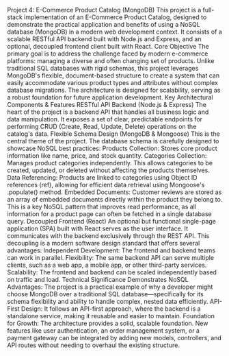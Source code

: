  Project 4: E-Commerce Product Catalog (MongoDB)
This project is a full-stack implementation of an E-Commerce Product Catalog, designed to demonstrate the practical application and benefits of using a NoSQL database (MongoDB) in a modern web development context. It consists of a scalable RESTful API backend built with Node.js and Express, and an optional, decoupled frontend client built with React.
Core Objective
The primary goal is to address the challenge faced by modern e-commerce platforms: managing a diverse and often changing set of products. Unlike traditional SQL databases with rigid schemas, this project leverages MongoDB's flexible, document-based structure to create a system that can easily accommodate various product types and attributes without complex database migrations. The architecture is designed for scalability, serving as a robust foundation for future application development.
Key Architectural Components & Features
RESTful API Backend (Node.js & Express)
The heart of the project is a backend API that handles all business logic and data manipulation. It exposes a set of clear, predictable endpoints for performing CRUD (Create, Read, Update, Delete) operations on the catalog's data.
Flexible Schema Design (MongoDB & Mongoose)
This is the central theme of the project. The database schema is carefully designed to showcase NoSQL best practices:
Products Collection: Stores core product information like name, price, and stock quantity.
Categories Collection: Manages product categories independently. This allows categories to be created, updated, or deleted without affecting the products themselves.
Data Referencing: Products are linked to categories using Object ID references (ref), allowing for efficient data retrieval using Mongoose's .populate() method.
Embedded Documents: Customer reviews are stored as an array of embedded documents directly within the product they belong to. This is a key NoSQL pattern that improves read performance, as all information for a product page can often be fetched in a single database query.
Decoupled Frontend (React)
An optional but functional single-page application (SPA) built with React serves as the user interface. It communicates with the backend exclusively through the REST API. This decoupling is a modern software design standard that offers several advantages:
Independent Development: The frontend and backend teams can work in parallel.
Flexibility: The same backend API can serve multiple clients, such as a web app, a mobile app, or other third-party services.
Scalability: The frontend and backend can be scaled independently based on traffic and load.
Technical Significance
Demonstrates NoSQL Advantages: The project is a practical example of why a developer might choose MongoDB over a traditional SQL database—specifically for its schema flexibility and ability to handle complex, nested data efficiently.
API-First Design: It follows an API-first approach, where the backend is a standalone service, making it reusable and easier to maintain.
Foundation for Growth: The architecture provides a solid, scalable foundation. New features like user authentication, an order management system, or a payment gateway can be integrated by adding new models, controllers, and API routes without needing to overhaul the existing structure.
